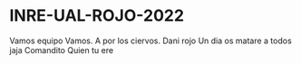 # INRE-UAL-ROJO-2022
Vamos equipo Vamos. A por los ciervos.
Dani rojo
Un dia os matare a todos jaja
Comandito
Quien tu ere
